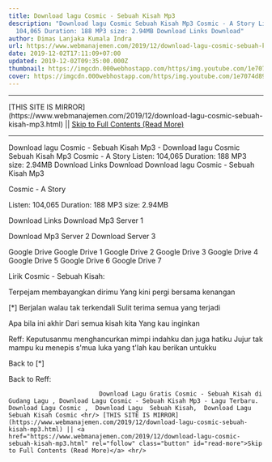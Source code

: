 ```yaml
---
title: Download lagu Cosmic - Sebuah Kisah Mp3
description: "Download lagu Cosmic Sebuah Kisah Mp3 Cosmic - A Story Listen:
  104,065 Duration: 188 MP3 size: 2.94MB Download Links Download"
author: Dimas Lanjaka Kumala Indra
url: https://www.webmanajemen.com/2019/12/download-lagu-cosmic-sebuah-kisah-mp3.html
date: 2019-12-02T17:11:09+07:00
updated: 2019-12-02T09:35:00.000Z
thumbnail: https://imgcdn.000webhostapp.com/https/img.youtube.com/1e7074d895048a029e1f14b097bc15cf.jpeg
cover: https://imgcdn.000webhostapp.com/https/img.youtube.com/1e7074d895048a029e1f14b097bc15cf.jpeg
---
```


<hr/> [THIS SITE IS MIRROR](https://www.webmanajemen.com/2019/12/download-lagu-cosmic-sebuah-kisah-mp3.html) || <a href="https://www.webmanajemen.com/2019/12/download-lagu-cosmic-sebuah-kisah-mp3.html" rel="follow" class="button" id="read-more">Skip to Full Contents (Read More)</a> <hr/> Download lagu Cosmic - Sebuah Kisah Mp3 - Download lagu Cosmic Sebuah Kisah Mp3 Cosmic - A Story Listen: 104,065 Duration: 188 MP3 size: 2.94MB Download Links Download Download lagu Cosmic - Sebuah Kisah Mp3

  Cosmic - A Story 

  Listen: 104,065 
  Duration: 188 
  MP3 size: 2.94MB 

  Download Links 
  Download Mp3 Server 1 

  Download Mp3 Server 2 
  Download Server 3 


  Google Drive   Google Drive 1 
  Google Drive 2 
  Google Drive 3 
  Google Drive 4 
  Google Drive 5 
  Google Drive 6 
  Google Drive 7 


                             
Lirik Cosmic - Sebuah Kisah:
                             
Terpejam membayangkan dirimu
  Yang kini pergi bersama kenangan
  
  [*]
  Berjalan walau tak terkendali
  Sulit terima semua yang terjadi
  
  Apa bila ini akhir
  Dari semua kisah kita
  Yang kau inginkan
  
  Reff:
  Keputusanmu menghancurkan mimpi indahku dan juga hatiku
  Jujur tak mampu ku menepis s'mua luka yang t'lah kau berikan untukku
  
  Back to [*]
  
  Back to Reff:                                 
                                 
                             Download Lagu Gratis Cosmic - Sebuah Kisah di Gudang Lagu , Download Lagu Cosmic - Sebuah Kisah Mp3 - Lagu Terbaru.                                                         Download Lagu Cosmic ,  Download Lagu  Sebuah Kisah,  Download Lagu  Sebuah Kisah Cosmic <hr/> [THIS SITE IS MIRROR](https://www.webmanajemen.com/2019/12/download-lagu-cosmic-sebuah-kisah-mp3.html) || <a href="https://www.webmanajemen.com/2019/12/download-lagu-cosmic-sebuah-kisah-mp3.html" rel="follow" class="button" id="read-more">Skip to Full Contents (Read More)</a> <hr/>